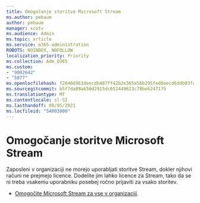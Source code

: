 ```yaml
---
title: Omogočanje storitve Microsoft Stream
ms.author: pebaum
author: pebaum
manager: scotv
ms.audience: Admin
ms.topic: article
ms.service: o365-administration
ROBOTS: NOINDEX, NOFOLLOW
localization_priority: Priority
ms.collection: Adm_O365
ms.custom:
- "9002642"
- "5077"
ms.openlocfilehash: f20466961deecdb487ff42b2e365e56b295fed6eecd6ddb03fda67ab9110bc4f
ms.sourcegitcommit: b5f7da89a650d2915dc652449623c78be6247175
ms.translationtype: MT
ms.contentlocale: sl-SI
ms.lasthandoff: 08/05/2021
ms.locfileid: "54003000"
---
```

# <a name="enable-microsoft-stream"></a>Omogočanje storitve Microsoft Stream

Zaposleni v organizaciji ne morejo uporabljati storitve Stream, dokler njihovi računi ne prejmejo licence. Dodelite jim lahko licence za Stream, tako da se ni treba vsakemu uporabniku posebej ročno prijaviti za vsako storitev.

- [Omogočite Microsoft Stream za vse v organizaciji](https://docs.microsoft.com/stream/assign-user-licenses).
